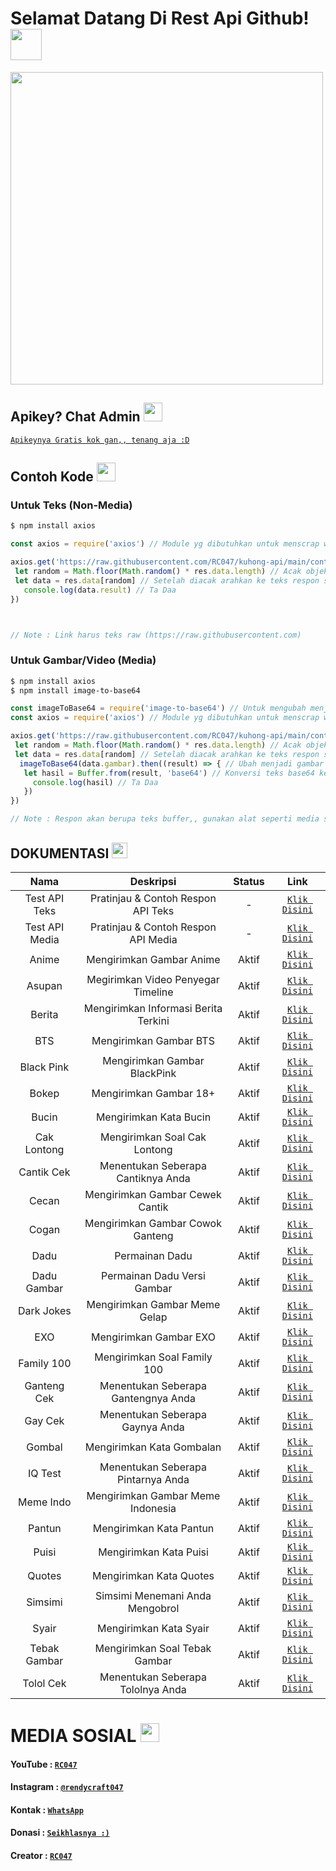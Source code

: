 # Selamat Datang Di Rest Api Github! <img src="https://github.com/TheDudeThatCode/TheDudeThatCode/blob/master/Assets/Hi.gif" width="50px">
<img src="https://github.com/TheDudeThatCode/TheDudeThatCode/blob/master/Assets/Developer.gif" width="500px">

## Apikey? Chat Admin <img src="https://github.com/TheDudeThatCode/TheDudeThatCode/blob/master/Assets/happy.gif" width="30px">
[`Apikeynya Gratis kok gan,, tenang aja :D`](https://wa.me/62895337278647?text=Bang%20Minta%20Apikey%20Kuhong-Api%20)

## Contoh Kode <img src="https://github.com/TheDudeThatCode/TheDudeThatCode/blob/master/Assets/Medal.gif" width="30px">

### Untuk Teks (Non-Media)
```bash
$ npm install axios
```
```js
const axios = require('axios') // Module yg dibutuhkan untuk menscrap website

axios.get('https://raw.githubusercontent.com/RC047/kuhong-api/main/contoh.json').then((res) => { // Scrap web
 let random = Math.floor(Math.random() * res.data.length) // Acak objek
 let data = res.data[random] // Setelah diacak arahkan ke teks respon sesuai nama diweb
   console.log(data.result) // Ta Daa
})



// Note : Link harus teks raw (https://raw.githubusercontent.com)
```
### Untuk Gambar/Video (Media)
```bash
$ npm install axios
$ npm install image-to-base64
```
```js
const imageToBase64 = require('image-to-base64') // Untuk mengubah menjadi gambar
const axios = require('axios') // Module yg dibutuhkan untuk menscrap website

axios.get('https://raw.githubusercontent.com/RC047/kuhong-api/main/contoh_gambar.json').then((res) => { // Scrap web
 let random = Math.floor(Math.random() * res.data.length) // Acak objek
 let data = res.data[random] // Setelah diacak arahkan ke teks respon sesuai nama diweb
  imageToBase64(data.gambar).then((result) => { // Ubah menjadi gambar
   let hasil = Buffer.from(result, 'base64') // Konversi teks base64 ke gambar/video
     console.log(hasil) // Ta Daa
   })
})

// Note : Respon akan berupa teks buffer,, gunakan alat seperti media sender agar merespon menjadi media gambar/video
```

## DOKUMENTASI <img src="https://github.com/TheDudeThatCode/TheDudeThatCode/blob/master/Assets/coin.gif" width="25px">

| Nama | Deskripsi | Status | Link |
| :-----------------: | :-----------------: | :-------: | :-------: |
| Test API Teks | Pratinjau & Contoh Respon API Teks | - | [`Klik Disini`](https://raw.githubusercontent.com/RC047/kuhong-api/main/contoh.json)|
| Test API Media | Pratinjau & Contoh Respon API Media | - | [`Klik Disini`](https://raw.githubusercontent.com/RC047/kuhong-api/main/contoh_gambar.json)|
| Anime | Mengirimkan Gambar Anime | Aktif  | [`Klik Disini`](https://tinyurl.com/4pk8n3ka)|
| Asupan | Megirimkan Video Penyegar Timeline | Aktif | [`Klik Disini`](https://tinyurl.com/uzmk2ytz)|
| Berita | Mengirimkan Informasi Berita Terkini | Aktif | [`Klik Disini`](https://tinyurl.com/3rxhkzve)|
| BTS | Mengirimkan Gambar BTS | Aktif | [`Klik Disini`](https://tinyurl.com/uyd3kw74)|
| Black Pink | Mengirimkan Gambar BlackPink | Aktif | [`Klik Disini`](https://tinyurl.com/2mz7s5p7)|
| Bokep | Mengirimkan Gambar 18+ | Aktif | [`Klik Disini`](https://tinyurl.com/p8xf5e6s)|
| Bucin | Mengirimkan Kata Bucin | Aktif | [`Klik Disini`](https://tinyurl.com/2mz7s5p7)|
| Cak Lontong | Mengirimkan Soal Cak Lontong | Aktif | [`Klik Disini`](https://tinyurl.com/9u6vmeyw)|
| Cantik Cek | Menentukan Seberapa Cantiknya Anda | Aktif | [`Klik Disini`](https://tinyurl.com/bp6rmrjm)|
| Cecan | Mengirimkan Gambar Cewek Cantik | Aktif | [`Klik Disini`](https://tinyurl.com/y6cd972d)|
| Cogan | Mengirimkan Gambar Cowok Ganteng | Aktif | [`Klik Disini`](https://tinyurl.com/55zkyvsw)|
| Dadu | Permainan Dadu | Aktif | [`Klik Disini`](https://tinyurl.com/RC047)|
| Dadu Gambar | Permainan Dadu Versi Gambar | Aktif | [`Klik Disini`](https://tinyurl.com/35m7xnac)|
| Dark Jokes | Mengirimkan Gambar Meme Gelap | Aktif | [`Klik Disini`](https://tinyurl.com/h3htsafa)|
| EXO | Mengirimkan Gambar EXO | Aktif | [`Klik Disini`](https://tinyurl.com/nufwzm5u)|
| Family 100 | Mengirimkan Soal Family 100 | Aktif | [`Klik Disini`](https://tinyurl.com/2sz8umxa)|
| Ganteng Cek | Menentukan Seberapa Gantengnya Anda | Aktif | [`Klik Disini`](https://tinyurl.com/ysnm3knb)|
| Gay Cek | Menentukan Seberapa Gaynya Anda | Aktif | [`Klik Disini`](https://tinyurl.com/k4cu97p9)|
| Gombal | Mengirimkan Kata Gombalan | Aktif | [`Klik Disini`](https://tinyurl.com/rn5saa75)|
| IQ Test | Menentukan Seberapa Pintarnya Anda | Aktif | [`Klik Disini`](https://tinyurl.com/r6ufaue6)|
| Meme Indo | Mengirimkan Gambar Meme Indonesia | Aktif | [`Klik Disini`](https://tinyurl.com/nbctte33)|
| Pantun | Mengirimkan Kata Pantun | Aktif | [`Klik Disini`](https://tinyurl.com/2j2r5jwx)|
| Puisi | Mengirimkan Kata Puisi | Aktif | [`Klik Disini`](https://tinyurl.com/5ay36eyw)|
| Quotes | Mengirimkan Kata Quotes | Aktif | [`Klik Disini`](https://tinyurl.com/3xkmt3bw)|
| Simsimi | Simsimi Menemani Anda Mengobrol | Aktif | [`Klik Disini`](https://tinyurl.com/5bmsrzna)|
| Syair | Mengirimkan Kata Syair | Aktif | [`Klik Disini`](https://tinyurl.com/y8z932xm)|
| Tebak Gambar | Mengirimkan Soal Tebak Gambar | Aktif | [`Klik Disini`](https://tinyurl.com/vew8855a)|
| Tolol Cek | Menentukan Seberapa Tololnya Anda | Aktif | [`Klik Disini`](https://tinyurl.com/28evtju2)|


# MEDIA SOSIAL <img src="https://github.com/TheDudeThatCode/TheDudeThatCode/blob/master/Assets/Earth.gif" width="30px">

#### YouTube : [`RC047`](https://www.youtube.com/c/RC047)
#### Instagram : [`@rendycraft047`](https://www.instagram.com/rendycraft047)
#### Kontak : [`WhatsApp`](https://wa.me/62895337278647)
#### Donasi : [`Seikhlasnya :)`](https://saweria.co/RC047)
#### Creator : [`RC047`](https://Github.com/RC047)
